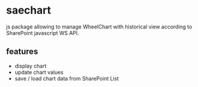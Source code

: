 # saechart
js package allowing to manage WheelChart with historical view according to SharePoint javascript WS API.
## features
+ display chart
+ update chart values
+ save / load chart data from SharePoint List

